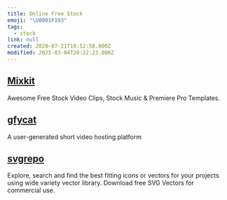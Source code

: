 ```yaml
---
title: Online Free Stock
emoji: "\U0001F193"
tags:
  - stock
link: null
created: 2020-07-21T19:52:58.000Z
modified: 2021-03-04T20:22:23.000Z
---
```


## [Mixkit](https://mixkit.co/)

Awesome Free Stock Video Clips, Stock Music & Premiere Pro Templates.

## [gfycat](https://gfycat.com/)

A user-generated short video hosting platform

## [svgrepo](https://www.svgrepo.com/)

Explore, search and find the best fitting icons or vectors for your projects using wide variety vector library. Download free SVG Vectors for commercial use.

